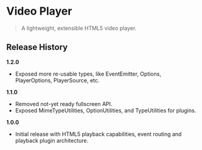 # Video Player

> A lightweight, extensible HTML5 video player.

## Release History

__1.2.0__
  * Exposed more re-usable types, like EventEmitter, Options, PlayerOptions, PlayerSource, etc.

__1.1.0__
  * Removed not-yet ready fullscreen API.
  * Exposed MimeTypeUtilities, OptionUtilities, and TypeUtilities for plugins.

__1.0.0__

  * Initial release with HTML5 playback capabilities, event routing and playback plugin architecture.